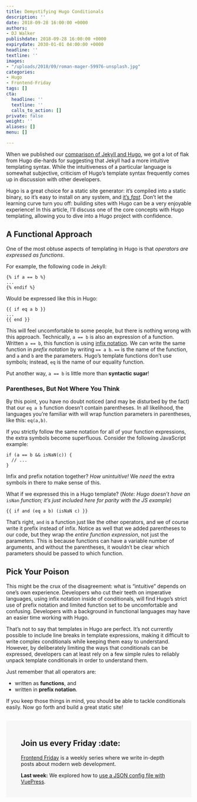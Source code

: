 ```yaml
---
title: Demystifying Hugo Conditionals
description: ''
date: 2018-09-28 16:00:00 +0000
authors:
- DJ Walker
publishdate: 2018-09-28 16:00:00 +0000
expirydate: 2030-01-01 04:00:00 +0000
headline: ''
textline: ''
images:
- "/uploads/2018/09/roman-mager-59976-unsplash.jpg"
categories:
- Hugo
- Frontend-Friday
tags: []
cta:
  headline: ''
  textline: ''
  calls_to_action: []
private: false
weight: ''
aliases: []
menu: []

---
```

When we published our [comparison of Jekyll and Hugo](https://forestry.io/blog/hugo-and-jekyll-compared/), we got a lot of flak from Hugo die-hards for suggesting that Jekyll had a more intuitive templating syntax. While the intuitiveness of a particular language is somewhat subjective, criticism of Hugo’s template syntax frequently comes up in discussion with other developers.

Hugo is a great choice for a static site generator: it’s compiled into a static binary, so it’s easy to install on any system, and [it’s _fast_](https://forestry.io/blog/hugo-vs-jekyll-benchmark/). Don’t let the learning curve turn you off: building sites with Hugo can be a very enjoyable experience! In this article, I’ll discuss one of the core concepts with Hugo templating, allowing you to dive into a Hugo project with confidence.

## A Functional Approach

One of the most obtuse aspects of templating in Hugo is that _operators are expressed as functions_.

For example, the following code in Jekyll:

    {% if a == b %}
    ...
    {% endif %}

Would be expressed like this in Hugo:

    {{ if eq a b }}
    ...
    {{ end }}

This will feel uncomfortable to some people, but there is nothing wrong with this approach. Technically, `a == b` is also an expression of a function. Written `a == b`, this function is using [infix notation](https://en.wikipedia.org/wiki/Infix_notation). We can write the same function in _prefix notation_ by writing `== a b`. `==` is the name of the function, and `a` and `b` are the parameters. Hugo’s template functions don’t use symbols; instead, `eq` is the name of our equality function.

Put another way, `a == b` is little more than **syntactic sugar**!

### Parentheses, But Not Where You Think

By this point, you have no doubt noticed (and may be disturbed by the fact) that our `eq a b` function doesn’t contain parentheses. In all likelihood, the languages you’re familiar with will wrap function parameters in parentheses, like this: `eq(a,b)`.

If you strictly follow the same notation for all of your function expressions, the extra symbols become superfluous. Consider the following JavaScript example:

    if (a == b && isNaN(c)) {
      // ...
    }

Infix and prefix notation together? _How unintuitive!_ We _need_ the extra symbols in there to make sense of this.

What if we expressed this in a Hugo template? (_Note: Hugo doesn’t have an_ `isNan` _function; it’s just included here for parity with the JS example_)

    {{ if and (eq a b) (isNaN c) }}

That’s right, `and` is a function just like the other operators, and we of course write it prefix instead of infix. Notice as well that we added parentheses to our code, but they wrap the _entire function expression_, not just the parameters. This is because functions can have a variable number of arguments, and without the parentheses, it wouldn’t be clear which parameters should be passed to which function.

## Pick Your Poison

This might be the crux of the disagreement: what is “intuitive” depends on one’s own experience. Developers who cut their teeth on imperative languages, using infix notation inside of conditionals, will find Hugo’s strict use of prefix notation and limited function set to be uncomfortable and confusing. Developers with a background in functional languages may have an easier time working with Hugo.

That’s not to say that templates in Hugo are perfect. It’s not currently possible to include line breaks in template expressions, making it difficult to write complex conditionals while keeping them easy to understand. However, by deliberately limiting the ways that conditionals can be expressed, developers can at least rely on a few simple rules to reliably unpack template conditionals in order to understand them.

Just remember that all operators are:

* written as **functions**, and
* written in **prefix notation**.

If you keep those things in mind, you should be able to tackle conditionals easily. Now go forth and build a great static site!

<div style="margin-top: 2em; padding: 20px 40px;background: #f7f7f7;">
    <h2>Join us every Friday :date:</h2>
    <p><a href="/categories/frontend-friday/">Frontend Friday</a> is a weekly series where we write in-depth posts about modern web development.</p>
    <p><strong>Last week:</strong> We explored how to <a href="https://forestry.io/blog/using-json-configuration-with-vuepress/">use a JSON config file with VuePress</a>.</p>
</div>

<!--
## Have something to add?

<a style="background: #F60; display: inline-block; border-radius: 5px; color: white; padding: 2px 9px; font-size: 14px;" href="$HACKER_NEWS_LINK">Discuss on Hacker News</a>
-->